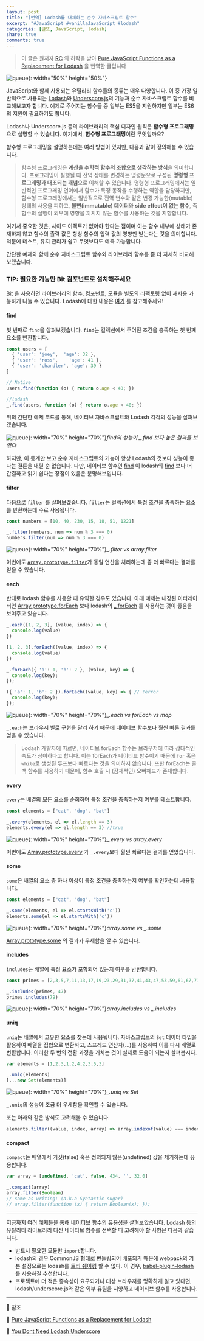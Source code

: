 ```yaml
---
layout: post
title: "[번역] Lodash를 대체하는 순수 자바스크립트 함수"
excerpt: "#JavaScript #vanillaJavaScript #lodash"
categories: [글또, JavaScript, lodash]
share: true
comments: true
---
```


> 이 글은 원저자 [RC](https://medium.com/@rcdexta) 의 허락을 받아 [Pure JavaScript Functions as a Replacement for Lodash](https://blog.bitsrc.io/you-dont-need-lodash-or-how-i-started-loving-javascript-functions-3f45791fa6cd) 을 번역한 글입니다

![queue](https://miro.medium.com/max/1400/1*zbJmSCECXK13rS7-4CsRzQ.png){: width="50%" height="50%"}

JavaScript와 함께 사용되는 유틸리티 함수들의 종류는 매우 다양합니다.
이 중 가장 일반적으로 사용되는 [Lodash](https://lodash.com)와 [Underscore.js](https://underscorejs.org)의 기능과 순수 자바스크립트 함수를 비교해보고자 합니다.
예제로 주어지는 함수들 중 일부는 ES5을 지원하지만 일부는 ES6의 지원이 필요하기도 합니다.

Lodash나 Underscore.js 등의 라이브러리의 핵심 디자인 원칙은 **함수형 프로그래밍**으로 설명할 수 있습니다.
여기에서, **함수형 프로그래밍**이란 무엇일까요?

함수형 프로그래밍을 설명하는데는 여러 방법이 있지만, 다음과 같이 정의해볼 수 있습니다.
> 함수형 프로그래밍은 **계산을 수학적 함수의 조합으로 생각하는 방식**을 의미합니다.
프로그래밍이 실행될 때 전역 상태를 변경하는 명령문으로 구성된 **명령형 프로그래밍과 대조되는 개념**으로 이해할 수 있습니다.
명령형 프로그래밍에서는 일반적인 프로그래밍 언어에서 함수가 특정 동작을 수행하는 역할을 담당하지만,
함수형 프로그래밍에서는 일반적으로 전역 변수와 같은 변경 가능한(mutable) 상태의 사용을 피하고, **불변(immutable) 데이터**와 **side effect이 없는 함수**, 즉 함수의 실행이 외부에 영향을 끼치지 않는 함수를 사용하는 것을 지향합니다.

여기서 중요한 것은, 사이드 이펙트가 없어야 한다는 점이며 이는 함수 내부에 상태가 존재하지 않고 함수의 출력 값은 항상 함수의 입력 값의 영향만 받는다는 것을 의미합니다.
덕분에 테스트, 유지 관리가 쉽고 무엇보다도 예측 가능합니다.

간단한 예제와 함께 순수 자바스크립트 함수와 라이브러리 함수를 좀 더 자세히 비교해보겠습니다.

### TIP: 필요한 기능만 Bit 컴포넌트로 설치해주세요

[Bit](https://github.com/teambit/bit) 을 사용하면 라이브러리의 함수, 컴포넌트, 모듈을 별도의 리팩토링 없이 재사용 가능하게 나눌 수 있습니다.
Lodash에 대한 내용은 [여기](https://bit.dev/lodash/lodash) 를 참고해주세요!

#### find

첫 번째로 `find`을 살펴보겠습니다. `find`는 컬렉션에서 주어진 조건을 충족하는 첫 번째 요소를 반환합니다.

```javascript
const users = [
  { 'user': 'joey',  'age': 32 },
  { 'user': 'ross',    'age': 41 },
  { 'user': 'chandler', 'age': 39 }
]

// Native
users.find(function (o) { return o.age < 40; })

//lodash
_.find(users, function (o) { return o.age < 40; })
```

위의 간단한 예제 코드를 통해, 네이티브 자바스크립트와 Lodash 각각의 성능을 살펴보겠습니다.

![queue](https://miro.medium.com/max/1400/1*aw5pv3HKxsHsV1jh434UYg.png){: width="70%" height="70%"}*find의 성능이 _.find 보다 높은 결과를 보였다*

하지만, 이 통계만 보고 순수 자바스크립트의 기능이 항상 Lodash의 것보다 성능이 좋다는 결론을 내릴 순 없습니다.
다만, 네이티브 함수인 [find](https://developer.mozilla.org/en-US/docs/Web/JavaScript/Reference/Global_Objects/Array/find) 이 lodash의 [find](https://lodash.com/docs/4.17.15#find) 보다 더 간결하고 읽기 쉽다는 장점이 있음은 분명해보입니다.


#### filter

다음으로 `filter` 를 살펴보겠습니다.
`filter`는 컬렉션에서 특정 조건을 충족하는 요소를 반환하는데 주로 사용됩니다.

```javascript
const numbers = [10, 40, 230, 15, 18, 51, 1221]       

_.filter(numbers, num => num % 3 === 0)
numbers.filter(num => num % 3 === 0)
```

![queue](https://miro.medium.com/max/1400/1*lstVPT2qm3OesKxOm3OoGg.png){: width="70%" height="70%"}*_.filter vs array.filter*

이번에도 [`Array.prototype.filter`](https://developer.mozilla.org/en-US/docs/Web/JavaScript/Reference/Global_Objects/Array/filter)가 동일 연산을 처리하는데 좀 더 빠르다는 결과를 얻을 수 있습니다.

#### each

반대로 lodash 함수를 사용할 때 유익한 경우도 있습니다.
아래 예제는 내장된 이터레이터인 [Array.prototype.forEach](https://developer.mozilla.org/en-US/docs/Web/JavaScript/Reference/Global_Objects/Array/forEach) 보다 lodash의 [_.forEach](https://lodash.com/docs/4.17.15#forEach) 를 사용하는 것이 좋음을 보여주고 있습니다.

```javascript
_.each([1, 2, 3], (value, index) => {
  console.log(value)
})

[1, 2, 3].forEach((value, index) => {
  console.log(value)
})

_.forEach({ 'a': 1, 'b': 2 }, (value, key) => {
  console.log(key);
});

({ 'a': 1, 'b': 2 }).forEach((value, key) => { // !error
  console.log(key); 
});
```

![queue](https://miro.medium.com/max/1400/1*sqlnG7flP2igrYUnt7YSzA.png){: width="70%" height="70%"}*_.each vs forEach vs map*

`_.each`는 브라우저 별로 구현을 달리 하기 때문에 네이티브 함수보다 훨씬 빠른 결과를 얻을 수 있습니다.

> Lodash 개발자에 따르면, 네이티브 forEach 함수는 브라우저에 따라 상대적인 속도가 상이하다고 합니다.
> 이는 forEach가 네이티브 함수이기 때문에 `for` 혹은 `while`로 생성된 루프보다 빠르다는 것을 의미하지 않습니다.
> 또한 forEach는 콜백 함수를 사용하기 때문에, 함수 호출 시 (잠재적인) 오버헤드가 존재합니다.

#### every

`every`는 배열의 모든 요소를 순회하며 특정 조건을 충족하는지 여부를 테스트합니다.


```javascript
const elements = ["cat", "dog", "bat"]

_.every(elements, el => el.length == 3)
elements.every(el => el.length == 3) //true
```

![queue](https://miro.medium.com/max/1400/1*_CJMbz8wzHiv6R2SP7h9Gw.png){: width="70%" height="70%"}*_.every vs array.every*

이번에도 [Array.prototype.every](https://developer.mozilla.org/en-US/docs/Web/JavaScript/Reference/Global_Objects/Array/every) 가 `_.every`보다 훨씬 빠르다는 결과를 얻었습니다. 

#### some

`some`은 배열의 요소 중 하나 이상이 특정 조건을 충족하는지 여부를 확인하는데 사용합니다.

```javascript
const elements = ["cat", "dog", "bat"]

_.some(elements, el => el.startsWith('c'))
elements.some(el => el.startsWith('c'))
```

![queue](https://miro.medium.com/max/1400/1*EBznqoWTqNjrARQE_yJpTw.png){: width="70%" height="70%"}*array.some vs _.some*

[Array.prototype.some](https://developer.mozilla.org/en-US/docs/Web/JavaScript/Reference/Global_Objects/Array/some) 의 결과가 우세함을 알 수 있습니다.

#### includes

`includes`는 배열에 특정 요소가 포함되어 있는지 여부를 반환합니다.

```javascript
const primes = [2,3,5,7,11,13,17,19,23,29,31,37,41,43,47,53,59,61,67,71,73,79,83,97]

_.includes(primes, 47)
primes.includes(79)
```
![queue](https://miro.medium.com/max/1400/1*WW2NTx8Ka4PKul6gPPvOuQ.png){: width="70%" height="70%"}*array.includes vs _.includes*

#### uniq

`uniq`는 배열에서 고유한 요소를 찾는데 사용됩니다.
자바스크립트의 `Set` 데이터 타입을 활용하여 배열을 집합으로 변환하고, 스프레드 연산자(...)를 사용하여 이를 다시 배열로 변환합니다.
이러한 두 번의 전환 과정을 거치는 것이 실제로 도움이 되는지 살펴봅시다.

```javascript
var elements = [1,2,3,1,2,4,2,3,5,3]

_.uniq(elements)
[...new Set(elements)]
```

![queue](https://miro.medium.com/max/1400/1*GOx7k9e6DFast8jPSmPKpQ.png){: width="70%" height="70%"}*_.uniq vs Set*

`_.uniq`의 성능이 조금 더 우세함을 확인할 수 있습니다.

또는 아래와 같은 방식도 고려해볼 수 있습니다.

```javascript
elements.filter((value, index, array) => array.indexof(value) === index)
```

#### compact

`compact`는 배열에서 거짓(false) 혹은 정의되지 않은(undefined) 값을 제거하는데 유용합니다.

```javascript
var array = [undefined, 'cat', false, 434, '', 32.0]

_.compact(array)
array.filter(Boolean)
// same as writing: (a.k.a Syntactic sugar)
// array.filter(function (x) { return Boolean(x); });
```

---

지금까지 여러 예제들을 통해 네이티브 함수의 유용성을 살펴보았습니다.
Lodash 등의 유틸리티 라이브러리 대신 네이티브 함수를 선택할 때 고려해야 할 사항은 다음과 같습니다.

- 반드시 필요한 모듈만 `import`합니다.
- lodash의 경우 CommonJS 형태로 번들링되어 배포되기 때문에 webpack의 기본 설정으로는 lodash를 [트리 쉐이킹](https://webpack.js.org/guides/tree-shaking/) 할 수 없다.
  이 경우, [babel-plugin-lodash](https://github.com/lodash/babel-plugin-lodash) 를 사용하길 추천합니다.
- 프로젝트에 더 적은 종속성이 요구되거나 대상 브라우저를 명확하게 알고 있다면, lodash/underscore.js와 같은 외부 유틸을 지양하고 네이티브 함수를 사용합니다.

---

🔗 참조

📌 [Pure JavaScript Functions as a Replacement for Lodash](https://blog.bitsrc.io/you-dont-need-lodash-or-how-i-started-loving-javascript-functions-3f45791fa6cd)

📌 [You Dont Need Lodash Underscore](https://github.com/you-dont-need/You-Dont-Need-Lodash-Underscore)